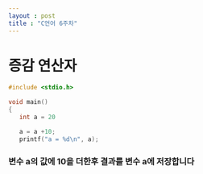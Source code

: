```yaml
---
layout : post
title : "C언어 6주차"
---
```


# 증감 연산자

```cpp
#include <stdio.h>

void main()
{
   int a = 20

   a = a +10;
   printf("a = %d\n", a);

```


### 변수 a의 값에 10을 더한후 결과를 변수 a에 저장합니다
